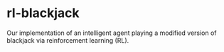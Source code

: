 # rl-blackjack
Our implementation of an intelligent agent playing a modified version of blackjack via reinforcement learning (RL).
